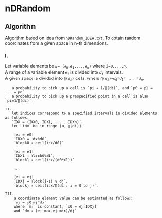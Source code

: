 # nDRandom
## Algorithm
Algorithm based on idea from `nDRandom_IDEA.txt`.
To obtain random coordinates from a given space in n-th dimensions.

### I.
Let variable elements be _`E`_`= (`_`e`_<sub>`0`</sub>`,`_`e`_<sub>`1`</sub>`,...,`_`e`_*<sub>`n`</sub>*`)` where _`i`_`=0,...,`_`n`_.  
A range of a variable element `e`<sub>_`i`_</sub> is divided into _`d`_<sub>_`i`_</sub> intervals.  
A given space is divided into `∏(`_`d`_*<sub>`i`</sub>*`)` cells, where `∏(`_`d`_*<sub>`i`</sub>*`)=`_`d`_<sub>`0`</sub>`*`_`d`_<sub>`1`</sub>`* ... *`_`d`_*<sub>`n`</sub>*.
     
	   a probability to pick up a cell is `pi = 1/∏(di)`, and `p0 = p1 = ... = pn`.
	   a probability to pick up a prespecified point in a cell is also `pi=1/∏(di)`.

	II. 
	   let indices correspond to a specified intervals in divided elements as follows:
	   `IDX = (IDX0, IDX1, ... , IDXn)`.
	   let `idx` be in range [0, ∏(di)].
	
		[ei = e0]
		`IDX0 = idx%d0`,
		`block0 = ceil(idx/d0)`
		
		[ei = e1]
		`IDX1 = block0%d1`,
		`block1 = ceil(idx/(d0*d1))`
		
		...
		
		[ei = ej]
		`IDXj = block(j-1) % dj`,
		`blockj = ceil(idx/∏(di): i = 0 to j)`.

	III.
		a coordinate element value can be estimated as follows:
		`ej = x0+mj*dx`
		where `mj` is constant, `x0 = ej[IDXj]`
		and `dx = (ej_max-ej_min)/dj`

